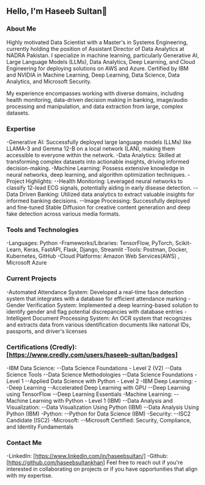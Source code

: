 ## Hello, I'm Haseeb Sultan👋

### About Me
Highly motivated Data Scientist with a Master's in Systems Engineering, currently holding the position of Assistant Director of Data Analytics at NADRA Pakistan. I specialize in machine learning, particularly Generative AI, Large Language Models (LLMs), Data Analytics, Deep Learning, and Cloud Engineering for deploying solutions on AWS and Azure. Certified by IBM and NVIDIA in Machine Learning, Deep Learning, Data Science, Data Analytics, and Microsoft Security.

My experience encompasses working with diverse domains, including health monitoring, data-driven decision making in banking, image/audio processing and manipulation, and data extraction from large, complex datasets.

### Expertise
-Generative AI: Successfully deployed large language models (LLMs) like LLAMA-3 and Gemma 12-B on a local network (LAN), making them accessible to everyone within the network.
-Data Analytics:  Skilled at transforming complex datasets into actionable insights, driving informed decision-making.
-Machine Learning: Possess extensive knowledge in neural networks, deep learning, and algorithm optimization techniques.
-Project Highlights:
--Health Monitoring: Leveraged neural networks to classify 12-lead ECG signals, potentially aiding in early disease detection.
--Data Driven Banking:  Utilized data analytics to extract valuable insights for informed banking decisions.
--Image Processing: Successfully deployed and fine-tuned Stable Diffusion for creative content generation and deep fake detection across various media formats.


### Tools and Technologies
-Languages: Python
-Frameworks/Libraries: TensorFlow, PyTorch, Scikit-Learn, Keras, FastAPI, Flask, Django, Streamlit
-Tools: Postman, Docker, Kubernetes, GitHub
-Cloud Platforms: Amazon Web Services(AWS) , Microsoft Azure

### Current Projects
-Automated Attendance System: Developed a real-time face detection system that integrates with a database for efficient attendance marking
-Gender Verification System: Implemented a deep learning-based solution to identify gender and flag potential discrepancies with database entries
-Intelligent Document Processing System: An OCR system that recognizes and extracts data from various identification documents like national IDs, passports, and driver's licenses

### Certifications (Credly): [https://www.credly.com/users/haseeb-sultan/badges]
-IBM Data Science:
--Data Science Foundations - Level 2 (V2)
--Data Science Tools
--Data Science Methodologies
--Data Science Foundations - Level 1
--Applied Data Science with Python - Level 2
-IBM Deep Learning:
--Deep Learning
--Accelerated Deep Learning with GPU
--Deep Learning using TensorFlow
--Deep Learning Essentials
-Machine Learning:
--Machine Learning with Python - Level 1 (IBM)
--Data Analysis and Visualization:
--Data Visualization Using Python (IBM)
--Data Analysis Using Python (IBM)
-Python:
--Python for Data Science (IBM)
-Security:
--ISC2 Candidate (ISC2)
-Microsoft:
--Microsoft Certified: Security, Compliance, and Identity Fundamentals

### Contact Me
-LinkedIn: [https://www.linkedin.com/in/haseebsultan/]
-Github: [https://github.com/haseebsultankhan]
Feel free to reach out if you're interested in collaborating on projects or if you have opportunities that align with my expertise.
